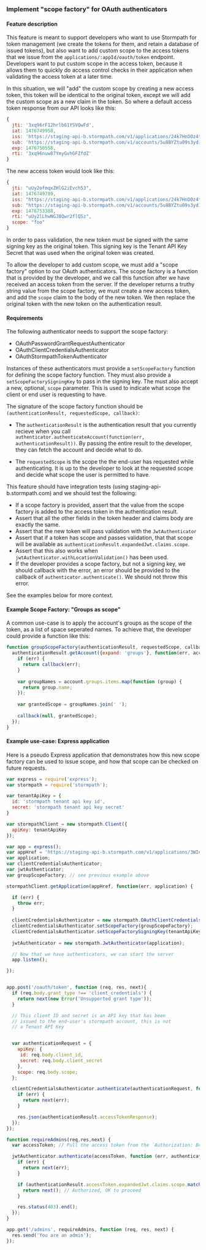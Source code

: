 ### Implement "scope factory" for OAuth authenticators

#### Feature description

This feature is meant to support developers who want to use Stormpath for token management (we create the tokens for them, and retain a database of issued tokens), but also want to add custom scope to the access tokens that we issue from the `applications/:appId/oauth/token` endpoint.  Developers want to put custom scope in the access token, because it allows them to quickly do access control checks in their application when validating the access token at a later time.

In this situation, we will "add" the custom scope by creating a new access token, this token will be identical to the original token, except we will add the custom scope as a new claim in the token.  So where a default access token response from our API looks like this:

```javascript
{
  jti: '3xq96rF12hrlb61YSVQwFd',
  iat: 1476749958,
  iss: 'https://staging-api-b.stormpath.com/v1/applications/24k7HnDOz4tQ9ARsBtPUN6',
  sub: 'https://staging-api-b.stormpath.com/v1/accounts/5u8BYZtu09s3yd1XtDYRSo',
  exp: 1476750558,
  rti: '3xq96nuw87YmyGvhGFZfdZ'
}
```

The new access token would look like this:

```javascript
{
  jti: "uUy2ofmqxZHlG2iEvch53",
  iat: 1476749789,
  iss: "https://staging-api-b.stormpath.com/v1/applications/24k7HnDOz4tQ9ARsBtPUN6",
  sub: "https://staging-api-b.stormpath.com/v1/accounts/5u8BYZtu09s3yd1XtDYRSo",
  exp: 1476753388,
  rti: "uUy2lLhwNGJ8Qwr2flQSz",
  scope: "foo"
}
```

In order to pass validation, the new token must be signed with the same signing key as the original token.  This signing key is the Tenant API Key Secret that was used when the original token was created.

To allow the developer to add custom scope, we must add a "scope factory" option to our OAuth authenticators.  The scope factory is a function that is provided by the developer, and we call this function after we have received an access token from the server.  If the developer returns a truthy string value from the scope factory, we must create a new access token, and add the `scope` claim to the body of the new token.  We then replace the original token with the new token on the authentication result. 

#### Requirements

The following authenticator needs to support the scope factory:

* OAuthPasswordGrantRequestAuthenticator
* OAuthClientCredentialsAuthenticator
* OAuthStormpathTokenAuthenticator

Instances of these authenticators must provide a `setScopeFactory` function for defining the scope factory function.  They must also provide a `setScopeFactorySigningKey` to pass in the signing key.  The must also accept a new, optional, `scope` parameter.  This is used to indicate what scope the client or end user is requesting to have.

The signature of the scope factory function should be `(authenticationResult, requestedScope, callback)`:

* The `authenticationResult` is the authentication result that you currently recieve when you call `authenticator.authenticateAccount(function(err, authenticationResult))`.  By passing the entire result to the developer, they can fetch the account and decide what to do.

* The `requestedScope` is the scope the the end-user has requested while authenticating.  It is up to the developer to look at the requested scope and decide what scope the user is permitted to have.

This feature should have integration tests (using staging-api-b.stormpath.com) and we should test the following:

* If a scope factory is provided, assert that the value from the scope factory is added to the access token in the authentication result.
* Assert that all the other fields in the token header and claims body are exactly the same.
* Assert that the new token will pass validation with the `JwtAuthenticator`
* Assert that if a token has scope and passes validation, that that scope will be available as `authenticationResult.expandedJwt.claims.scope`.
* Assert that this also works when `jwtAuthenticator.withLocationValidation()` has been used.
* If the developer provides a scope factory, but not a signing key, we should callback with the error, an error should be provided to the callback of `authenticator.authenticate()`.  We should not throw this error.

See the examples below for more context.

#### Example Scope Factory: "Groups as scope"

A common use-case is to apply the account's groups as the scope of the token, as a list of space seperated names.  To achieve that, the developer could provide a function like this:

```javascript
function groupScopeFactory(authenticationResult, requestedScope, callback){
  authenticationResult.getAccount({expand: 'groups'}, function(err, account){
    if (err) {
      return callback(err);
    }
    
    var groupNames = account.groups.items.map(function (group) {
      return group.name;
    });
    
    var grantedScope = groupNames.join(' ');
    
    callback(null, grantedScope);
  });
}
```

#### Example use-case: Express application

Here is a pseudo Express application that demonstrates how this new scope factory can be used to issue scope, and how that scope can be checked on future requests.


```javascript
var express = require('express');
var stormpath = require('stormpath');

var tenantApiKey = {
  id: 'stormpath tenant api key id',
  secret: 'stormpath tenant api key secret'
}

var stormpathClient = new stormpath.Client({
  apiKey: tenantApiKey
});

var app = express();
var appHref = 'https://staging-api-b.stormpath.com/v1/applications/3WIeKpaEjPHfLmy6GIvbwv';
var application;
var clientCredentialsAuthenticator;
var jwtAuthenticator;
var groupScopeFactory; // see previous example above

stormpathClient.getApplication(appHref, function(err, application) {

  if (err) {
    throw err;
  }
  
  clientCredentialsAuthenticator = new stormpath.OAuthClientCredentialsAuthenticator(application);
  clientCredentialsAuthenticator.setScopeFactory(groupScopeFactory);
  clientCredentialsAuthenticator.setScopeFactorySigningKey(tenantApiKey.secret);
  
  jwtAuthenticator = new stormpath.JwtAuthenticator(application);

  // Now that we have authenticators, we can start the server
  app.listen();

});


app.post('/oauth/token', function (req, res, next){
  if (req.body.grant_type !== 'client_credentials') {
    return next(new Error('Unsupported grant type'));
  }

  // This client ID and secret is an API key that has been
  // issued to the end-user's stormpath account, this is not
  // a Tenant API Key


  var authenticationRequest = {
    apiKey: {
     id: req.body.client_id,
     secret: req.body.client_secret
    },
    scope: req.body.scope;
  };

  clientCredentialsAuthenticator.authenticate(authenticationRequest, function(err, authenticationResult) {
    if (err) {
      return next(err);
    }

    res.json(authenticationResult.accessTokenResponse);
  });
});

function requireAdmins(req,res,next) {
  var accessToken; // Pull the access token from the `Authorization: Bearer <token>` location

  jwtAuthenticator.authenticate(accessToken, function (err, authenticationResult) {
    if (err) {
      return next(err);
    }

    if (authenticationResult.accessToken.expandedJwt.claims.scope.match(/admin/)) {
      return next(); // Authorized, OK to proceed
    }

    res.status(403).end();
  });
}

app.get('/admins', requireAdmins, function (req, res, next) {
  res.send('You are an admin');
});
```
